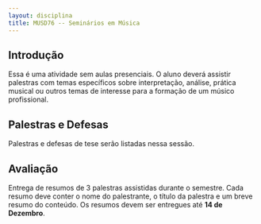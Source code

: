```yaml
---
layout: disciplina
title: MUSD76 -- Seminários em Música
---
```


## Introdução

Essa é uma atividade sem aulas presenciais. O aluno deverá assistir
palestras com temas específicos sobre interpretação, análise, prática
musical ou outros temas de interesse para a formação de um músico
profissional.

## Palestras e Defesas

Palestras e defesas de tese serão listadas nessa sessão.

## Avaliação

Entrega de resumos de 3 palestras assistidas durante o semestre. Cada
resumo deve conter o nome do palestrante, o título da palestra e um
breve resumo do conteúdo. Os resumos devem ser entregues até **14 de
Dezembro**.

